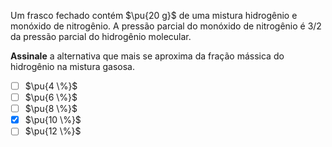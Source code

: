Um frasco fechado contém $\pu{20 g}$ de uma mistura hidrogênio e monóxido de nitrogênio. A pressão parcial do monóxido de nitrogênio é $3/2$ da pressão parcial do hidrogênio molecular.

**Assinale** a alternativa que mais se aproxima da fração mássica do hidrogênio na mistura gasosa.  

- [ ] $\pu{4 \%}$
- [ ] $\pu{6 \%}$
- [ ] $\pu{8 \%}$
- [x] $\pu{10 \%}$
- [ ] $\pu{12 \%}$  
